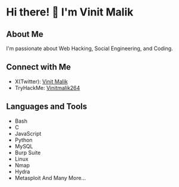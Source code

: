# Hi there! 👋 I'm Vinit Malik

## About Me
I'm passionate about Web Hacking, Social Engineering, and Coding.

## Connect with Me
- X(Twitter): [Vinit Malik](https://twitter.com/VinitMalik01)
- TryHackMe: [Vinitmalik264](https://tryhackme.com/p/vinitmalik264)

## Languages and Tools
- Bash
- C
- JavaScript
- Python
- MySQL
- Burp Suite
- Linux
- Nmap
- Hydra
- Metasploit
And Many More...
